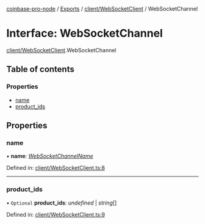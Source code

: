 [coinbase-pro-node](../README.md) / [Exports](../modules.md) / [client/WebSocketClient](../modules/client_websocketclient.md) / WebSocketChannel

# Interface: WebSocketChannel

[client/WebSocketClient](../modules/client_websocketclient.md).WebSocketChannel

## Table of contents

### Properties

- [name](client_websocketclient.websocketchannel.md#name)
- [product\_ids](client_websocketclient.websocketchannel.md#product_ids)

## Properties

### name

• **name**: [*WebSocketChannelName*](../enums/client_websocketclient.websocketchannelname.md)

Defined in: [client/WebSocketClient.ts:8](https://github.com/bennycode/coinbase-pro-node/blob/760c258/src/client/WebSocketClient.ts#L8)

___

### product\_ids

• `Optional` **product\_ids**: *undefined* \| *string*[]

Defined in: [client/WebSocketClient.ts:9](https://github.com/bennycode/coinbase-pro-node/blob/760c258/src/client/WebSocketClient.ts#L9)
